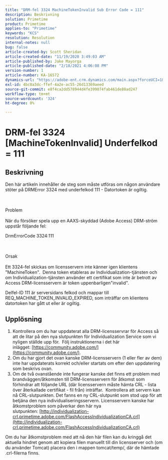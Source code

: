 ```yaml
---
title: "DRM-fel 3324 MachineTokenInvalid Sub Error Code = 111"
description: Beskrivning
solution: Primetime
product: Primetime
applies-to: "Primetime"
keywords: "KCS"
resolution: Resolution
internal-notes: null
bug: false
article-created-by: Scott Sheridan
article-created-date: "11/19/2020 3:49:03 AM"
article-published-by: Jake Mayorga
article-published-date: "2/18/2021 4:06:08 PM"
version-number: 1
article-number: KA-16572
dynamics-url: "https://adobe-ent.crm.dynamics.com/main.aspx?forceUCI=1&pagetype=entityrecord&etn=knowledgearticle&id=61d1b428-1a2a-eb11-a813-000d3a593813"
exl-id: 4bc8a3dc-ffef-4a2e-ac55-26d13369aeed
source-git-commit: e8f4ca2dd578944d4fe399074fab461de88ad247
workflow-type: tm+mt
source-wordcount: '324'
ht-degree: 0%

---
```


# DRM-fel 3324 [MachineTokenInvalid] Underfelkod = 111

## Beskrivning


Den här artikeln innehåller de steg som måste utföras om någon användare stöter på DRMError 3324 med underfelkod 111 - Datortoken är ogiltig.


<br><br>Problem<br><br>
När du försöker spela upp en AAXS-skyddad (Adobe Access) DRM-ström uppstår följande fel:

DrmErrorCode 3324:111


<br><br>Orsak<br><br>
Ett 3324-fel skickas om licensservern inte känner igen klientens &quot;MachineToken&quot;.  Denna token etableras av Individualization-tjänsten och om Individualization-tjänsten använder ett certifikat som inte är betrott av Access DRM-licensservern är token uppenbarligen&quot;invalid&quot;.

Delfel-ID 111 är serversidans felkod och mappar till REQ_MACHINE_TOKEN_INVALID_EXPIRED, som inträffar om klientens datortoken har gått ut eller är ogiltig.






## Upplösning


1. Kontrollera om du har uppdaterat alla DRM-licensservrar för Access så att de litar på den nya slutpunkten för Individualization Service som vi nyligen ställde upp för.  Följ instruktionerna i det här inlägget: [https://community.adobe.com/](https://community.adobe.com/).
2. Om du har gjort det ovan kanske DRM-licensservern (1 eller fler av dem) inte har uppdaterats korrekt och/eller startats om efter den uppdatering som beskrivs ovan.
3. Om de två ovanstående inte fungerar kanske det finns ett problem med brandväggen/åtkomsten till DRM-licensservern för åtkomst som förhindrar att följande URL (där licensservern måste hämta CRL - lista över återkallade certifikat - fil från) inträffar.  Kontrollera att servern kan nå CRL-slutpunkten. Det fanns en ny CRL-slutpunkt som stod upp för att betjäna den nya individualiseringsservern. Licensservern kanske har åtkomstproblem som påverkar den här nya slutpunkten: [http://individualization-crl.primetime.adobe.com/FlashAccessIndividualizationCA.crl](http://individualization-crl.primetime.adobe.com/FlashAccessIndividualizationCA.crl)


Om du har åtkomstproblem med att nå den här filen kan du kringgå det aktuella hindret genom att kopiera filen manuellt till din licensserver och (om du använder Tomcat) placera den i mappen tomcat/temp/, där de hämtade .crl-filerna finns.
